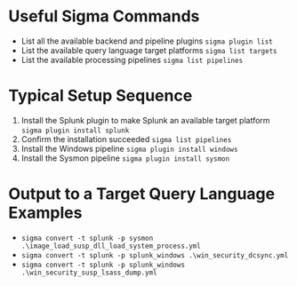 # Useful Sigma Commands

* List all the available backend and pipeline plugins `sigma plugin list`
* List the available query language target platforms `sigma list targets`
* List the available processing pipelines `sigma list pipelines`

# Typical Setup Sequence

1. Install the Splunk plugin to make Splunk an available target platform `sigma plugin install splunk`
2. Confirm the installation succeeded `sigma list pipelines`
3. Install the Windows pipeline `sigma plugin install windows`
4. Install the Sysmon pipeline `sigma plugin install sysmon`

# Output to a Target Query Language Examples
* `sigma convert -t splunk -p sysmon .\image_load_susp_dll_load_system_process.yml`
* `sigma convert -t splunk -p splunk_windows .\win_security_dcsync.yml`
* `sigma convert -t splunk -p splunk_windows .\win_security_susp_lsass_dump.yml`
